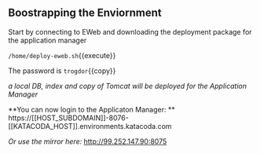 ## Boostrapping the Enviornment

Start by connecting to EWeb and downloading the deployment package for the application manager

`/home/deploy-eweb.sh`{{execute}}

The password is `trogdor`{{copy}}

*a local DB, index and copy of Tomcat will be deployed for the Application Manager*

**You can now login to the Applicaton Manager: ** https://[[HOST_SUBDOMAIN]]-8076-[[KATACODA_HOST]].environments.katacoda.com

*Or use the mirror here:* http://99.252.147.90:8075
